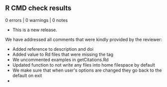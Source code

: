 ## R CMD check results

0 errors | 0 warnings | 0 notes

* This is a new release.

We have addressed all comments that were kindly provided by the reviewer:
- Added reference to description and doi
- Added value to Rd files that were missing the tag
- We uncommented examples in getCitations.Rd
- Updated function to not write any files into home filespace by default
- We make sure that when user's options are changed they go back to the default on exit
- 

